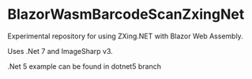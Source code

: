 # BlazorWasmBarcodeScanZxingNet
Experimental repository for using ZXing.NET with Blazor Web Assembly.

Uses .Net 7 and ImageSharp v3.

.Net 5 example can be found in dotnet5 branch
